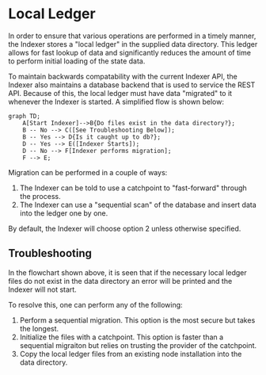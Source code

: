 # Local Ledger

In order to ensure that various operations are performed in a timely manner, the Indexer stores a "local ledger" in the supplied data directory.  This ledger allows for fast lookup of data and significantly reduces the amount of time to perform initial loading of the state data.

To maintain backwards compatability with the current Indexer API, the Indexer also maintains a database backend that is used to service the REST API.  Because of this, the local ledger must have data "migrated" to it whenever the Indexer is started.  A simplified flow is shown below:

```mermaid
graph TD;
    A[Start Indexer]-->B{Do files exist in the data directory?};
    B -- No --> C([See Troubleshooting Below]);
    B -- Yes --> D{Is it caught up to db?};
    D -- Yes --> E([Indexer Starts]);
    D -- No --> F[Indexer performs migration];
    F --> E;
```

Migration can be performed in a couple of ways:

1) The Indexer can be told to use a catchpoint to "fast-forward" through the process.
2) The Indexer can use a "sequential scan" of the database and insert data into the ledger one by one.

By default, the Indexer will choose option 2 unless otherwise specified.

## Troubleshooting

In the flowchart shown above, it is seen that if the necessary local ledger files do not exist in the data directory an error will be printed and the Indexer will not start.

To resolve this, one can perform any of the following:

1) Perform a sequential migration.  This option is the most secure but takes the longest.
2) Initialize the files with a catchpoint.  This option is faster than a sequential migraiton but relies on trusting the provider of the catchpoint.
3) Copy the local ledger files from an existing node installation into the data directory.

